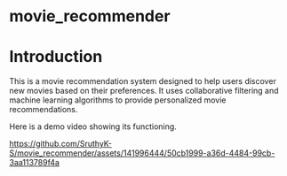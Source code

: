 # movie_recommender


# Introduction
This is a movie recommendation system designed to help users discover new movies based on their preferences. It uses collaborative filtering and machine learning algorithms to provide personalized movie recommendations.

Here is a demo video showing its functioning.

https://github.com/SruthyK-S/movie_recommender/assets/141996444/50cb1999-a36d-4484-99cb-3aa113789f4a
